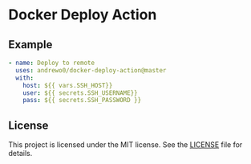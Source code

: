# Docker Deploy Action

## Example

```yaml
- name: Deploy to remote
  uses: andrewo0/docker-deploy-action@master
  with:
    host: ${{ vars.SSH_HOST}}
    user: ${{ secrets.SSH_USERNAME}}
    pass: ${{ secrets.SSH_PASSWORD }}
```

## License

This project is licensed under the MIT license. See the [LICENSE](LICENSE) file for details.